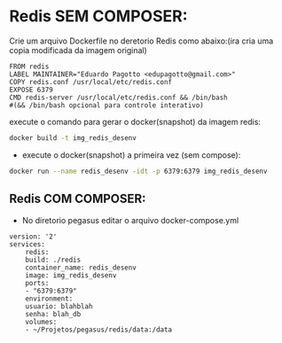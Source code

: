  # Redis SEM COMPOSER:
Crie um arquivo Dockerfile no deretorio Redis como abaixo:(ira cria uma copia modificada da imagem original)
```file
FROM redis
LABEL MAINTAINER="Eduardo Pagotto <edupagotto@gmail.com>"
COPY redis.conf /usr/local/etc/redis.conf
EXPOSE 6379
CMD redis-server /usr/local/etc/redis.conf && /bin/bash
#(&& /bin/bash opcional para controle interativo)
```		

execute o comando para gerar o docker(snapshot) da imagem redis:
```bash
docker build -t img_redis_desenv
```

- execute o docker(snapshot) a primeira vez (sem compose):
```bash
docker run --name redis_desenv -idt -p 6379:6379 img_redis_desenv
```

## Redis COM COMPOSER:
- No diretorio pegasus editar o arquivo docker-compose.yml
```file
version: '2'
services:
	redis:
	build: ./redis
	container_name: redis_desenv
	image: img_redis_desenv
	ports:
	- "6379:6379"
	environment:
	usuario: blahblah
	senha: blah_db
	volumes:
	- ~/Projetos/pegasus/redis/data:/data
```